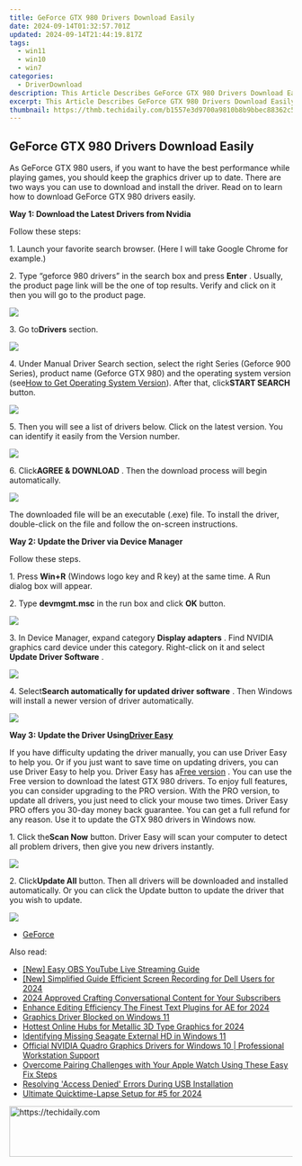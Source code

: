 ```yaml
---
title: GeForce GTX 980 Drivers Download Easily
date: 2024-09-14T01:32:57.701Z
updated: 2024-09-14T21:44:19.817Z
tags:
  - win11
  - win10
  - win7
categories:
  - DriverDownload
description: This Article Describes GeForce GTX 980 Drivers Download Easily
excerpt: This Article Describes GeForce GTX 980 Drivers Download Easily
thumbnail: https://thmb.techidaily.com/b1557e3d9700a9810b8b9bbec88362c53ba5a3f98f5f309c7652fc768db4746d.jpg
---
```


## GeForce GTX 980 Drivers Download Easily

As GeForce GTX 980 users, if you want to have the best performance while playing games, you should keep the graphics driver up to date. There are two ways you can use to download and install the driver. Read on to learn how to download GeForce GTX 980 drivers easily.  
  
**Way 1: Download the Latest Drivers from Nvidia**   
  
Follow these steps:   
  
 1\. Launch your favorite search browser. (Here I will take Google Chrome for example.)   
  
 2\. Type “geforce 980 drivers” in the search box and press **Enter**  . Usually, the product page link will be the one of top results. Verify and click on it then you will go to the product page.  
  
![](https://images.drivereasy.com/wp-content/uploads/2017/02/img_58b535756371c.jpg) 

  
 3\. Go to**Drivers** section.  
 
![](https://images.drivereasy.com/wp-content/uploads/2017/02/img_58b5363520e92.jpg) 

  
 4\. Under Manual Driver Search section, select the right Series (Geforce 900 Series), product name (Geforce GTX 980) and the operating system version (see[How to Get Operating System Version](https://tools.techidaily.com/drivereasy/download/)). After that, click**START SEARCH** button.  
  
![](https://images.drivereasy.com/wp-content/uploads/2017/02/img_58b536573138f.png)   
  
 5\. Then you will see a list of drivers below. Click on the latest version. You can identify it easily from the Version number.  
  
![](https://images.drivereasy.com/wp-content/uploads/2017/02/img_58a28370968cc.jpg)   
  
 6\. Click**AGREE & DOWNLOAD** . Then the download process will begin automatically.  
  
![](https://images.drivereasy.com/wp-content/uploads/2017/02/img_58a2840b6b0a9.jpg) 

  
 The downloaded file will be an executable (.exe) file. To install the driver, double-click on the file and follow the on-screen instructions.  
  
**Way 2: Update the Driver via Device Manager**   
  
 Follow these steps.

 1\. Press **Win+R** (Windows logo key and R key) at the same time. A Run dialog box will appear.  
  
 2\. Type **devmgmt.msc** in the run box and click **OK** button.   
  
![](https://images.drivereasy.com/wp-content/uploads/2016/10/img_5806e27e27212.png)   
  
 3\. In Device Manager, expand category **Display adapters**  . Find NVIDIA graphics card device under this category. Right-click on it and select **Update Driver Software** .   
  
![](https://images.drivereasy.com/wp-content/uploads/2017/02/img_58b5372d89286.jpg) 

  
 4\. Select**Search automatically for updated driver software** . Then Windows will install a newer version of driver automatically.  
  
![](https://images.drivereasy.com/wp-content/uploads/2017/02/img_58a286a881cbe.jpg)   
  
 **Way 3: Update the Driver Using[Driver Easy](https://tools.techidaily.com/drivereasy/download/)**   
  
 If you have difficulty updating the driver manually, you can use Driver Easy to help you. Or if you just want to save time on updating drivers, you can use Driver Easy to help you. Driver Easy has a[Free version](https://tools.techidaily.com/drivereasy/download/) . You can use the Free version to download the latest GTX 980 drivers. To enjoy full features, you can consider upgrading to the PRO version. With the PRO version, to update all drivers, you just need to click your mouse two times. Driver Easy PRO offers you 30-day money back guarantee. You can get a full refund for any reason. Use it to update the  GTX 980 drivers in Windows now.  
  
 1\. Click the**Scan Now** button. Driver Easy will scan your computer to detect all problem drivers, then give you new drivers instantly.  
  
![](https://images.drivereasy.com/wp-content/uploads/2017/04/img_58f1cb4c3aadf.png) 

  
 2\. Click**Update All** button. Then all drivers will be downloaded and installed automatically. Or you can click the Update button to update the driver that you wish to update.  
  
![](https://images.drivereasy.com/wp-content/uploads/2017/04/img_58f1cb443644e.jpg) 

* [GeForce](https://tools.techidaily.com/drivereasy/download/)

<ins class="adsbygoogle"
     style="display:block"
     data-ad-format="autorelaxed"
     data-ad-client="ca-pub-7571918770474297"
     data-ad-slot="1223367746"></ins>

<ins class="adsbygoogle"
     style="display:block"
     data-ad-client="ca-pub-7571918770474297"
     data-ad-slot="8358498916"
     data-ad-format="auto"
     data-full-width-responsive="true"></ins>

<span class="atpl-alsoreadstyle">Also read:</span>
<div><ul>
<li><a href="https://youtube-blog.techidaily.com/asy-obs-youtube-live-streaming-guide/"><u>[New] Easy OBS YouTube Live Streaming Guide</u></a></li>
<li><a href="https://digital-screen-recording.techidaily.com/new-simplified-guide-efficient-screen-recording-for-dell-users-for-2024/"><u>[New] Simplified Guide Efficient Screen Recording for Dell Users for 2024</u></a></li>
<li><a href="https://fox-http.techidaily.com/2024-approved-crafting-conversational-content-for-your-subscribers/"><u>2024 Approved Crafting Conversational Content for Your Subscribers</u></a></li>
<li><a href="https://fox-links.techidaily.com/enhance-editing-efficiency-the-finest-text-plugins-for-ae-for-2024/"><u>Enhance Editing Efficiency The Finest Text Plugins for AE for 2024</u></a></li>
<li><a href="https://driver-error.techidaily.com/graphics-driver-blocked-on-windows-11/"><u>Graphics Driver Blocked on Windows 11</u></a></li>
<li><a href="https://some-techniques.techidaily.com/hottest-online-hubs-for-metallic-3d-type-graphics-for-2024/"><u>Hottest Online Hubs for Metallic 3D Type Graphics for 2024</u></a></li>
<li><a href="https://driver-error.techidaily.com/identifying-missing-seagate-external-hd-in-windows-11/"><u>Identifying Missing Seagate External HD in Windows 11</u></a></li>
<li><a href="https://hardware-help.techidaily.com/official-nvidia-quadro-graphics-drivers-for-windows-10-professional-workstation-support/"><u>Official NVIDIA Quadro Graphics Drivers for Windows 10 | Professional Workstation Support</u></a></li>
<li><a href="https://tech-renaissance.techidaily.com/overcome-pairing-challenges-with-your-apple-watch-using-these-easy-fix-steps/"><u>Overcome Pairing Challenges with Your Apple Watch Using These Easy Fix Steps</u></a></li>
<li><a href="https://driver-error.techidaily.com/resolving-access-denied-errors-during-usb-installation/"><u>Resolving 'Access Denied' Errors During USB Installation</u></a></li>
<li><a href="https://screen-activity-recording.techidaily.com/ultimate-quicktime-lapse-setup-for-5-for-2024/"><u>Ultimate Quicktime-Lapse Setup for #5 for 2024</u></a></li>
</ul></div>

<!-- affiliate ads begin -->
<a href="https://appsumo.8odi.net/c/5597632/2130869/7443" target="_top" id="2130869">
  <img src="//a.impactradius-go.com/display-ad/7443-2130869" border="0" alt="https://techidaily.com" width="600" height="90"/>
</a>
<img height="0" width="0" src="https://appsumo.8odi.net/i/5597632/2130869/7443" style="position:absolute;visibility:hidden;" border="0" />
<!-- affiliate ads end -->

